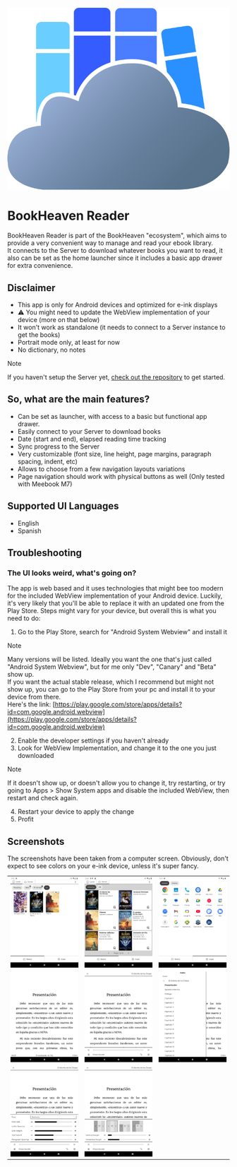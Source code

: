 <p align="center">
  <img src="wwwroot/logo.svg" alt="" />
</p>

# BookHeaven Reader
BookHeaven Reader is part of the BookHeaven "ecosystem", which aims to provide a very convenient way to manage and read your ebook library.</br>
It connects to the Server to download whatever books you want to read, it also can be set as the home launcher since it includes a basic app drawer for extra convenience.

## Disclaimer
- This app is only for Android devices and optimized for e-ink displays
- ⚠️ You might need to update the WebView implementation of your device (more on that below)
- It won't work as standalone (it needs to connect to a Server instance to get the books)
- Portrait mode only, at least for now
- No dictionary, no notes

> [!NOTE]
> If you haven't setup the Server yet, [check out the repository](https://github.com/HeasHeartfire/BookHeaven.Server) to get started.

## So, what are the main features?
- Can be set as launcher, with access to a basic but functional app drawer.
- Easily connect to your Server to download books
- Date (start and end), elapsed reading time tracking
- Sync progress to the Server
- Very customizable (font size, line height, page margins, paragraph spacing, indent, etc)
- Allows to choose from a few navigation layouts variations
- Page navigation should work with physical buttons as well (Only tested with Meebook M7)

## Supported UI Languages
- English
- Spanish

## Troubleshooting
### The UI looks weird, what's going on?
The app is web based and it uses technologies that might bee too modern for the included WebView implementation of your Android device.
Luckily, it's very likely that you'll be able to replace it with an updated one from the Play Store.
Steps might vary for your device, but overall this is what you need to do:
1. Go to the Play Store, search for "Android System Webview" and install it
  > [!NOTE]
  > Many versions will be listed. Ideally you want the one that's just called "Android System Webview", but for me only "Dev", "Canary" and "Beta" show up.</br>
  > If you want the actual stable release, which I recommend but might not show up, you can go to the Play Store from your pc and install it to your device from there.<br/>
  > Here's the link: [https://play.google.com/store/apps/details?id=com.google.android.webview](https://play.google.com/store/apps/details?id=com.google.android.webview)

2. Enable the developer settings if you haven't already
3. Look for WebView Implementation, and change it to the one you just downloaded
  > [!NOTE]
  > If it doesn't show up, or doesn't allow you to change it, try restarting, or try going to Apps > Show System apps and disable the included WebView, then restart and check again.
4. Restart your device to apply the change
5. Profit

## Screenshots
<p>The screenshots have been taken from a computer screen. Obviously, don't expect to see colors on your e-ink device, unless it's super fancy.</p>
<table>
  <tr>
    <td>
      <img src="screenshots/local.png" alt="" />
    </td>
    <td>
      <img src="screenshots/remote.png" alt="" />
    </td>
    <td>
      <img src="screenshots/app_drawer.png" alt="" />
    </td>
  </tr>
  <tr>
    <td>
      <img src="screenshots/reader.png" alt="" />
    </td>
    <td>
      <img src="screenshots/overlay.png" alt="" />
    </td>
    <td>
      <img src="screenshots/overlay_index.png" alt="" />
    </td>
  </tr>
  <tr>
    <td>
      <img src="screenshots/overlay_text_settings.png" alt="" />
    </td>
    <td>
      <img src="screenshots/overlay_page_settings.png" alt="" />
    </td>
    <td></td>
  </tr>
</table>
